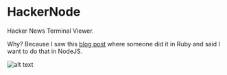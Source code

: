 HackerNode
==========

Hacker News Terminal Viewer.  

Why?  Because I saw this [blog post](http://andrewvos.com/2013/08/02/hacker-news-in-the-terminal/) where someone did it in Ruby and said I want to do that in NodeJS.  



![alt text](https://raw.github.com/TerryMooreII/HackerNode/master/imgs/hackerNode.jpg "HackerNode")


